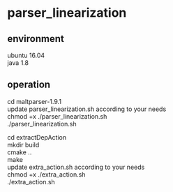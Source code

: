 # parser_linearization

## environment
ubuntu 16.04  
java 1.8

## operation
cd maltparser-1.9.1  
update parser_linearization.sh according to your needs  
chmod +x ./parser_linearization.sh  
./parser_linearization.sh

cd extractDepAction  
mkdir build  
cmake ..  
make  
update extra_action.sh according to your needs  
chmod +x ./extra_action.sh  
./extra_action.sh
